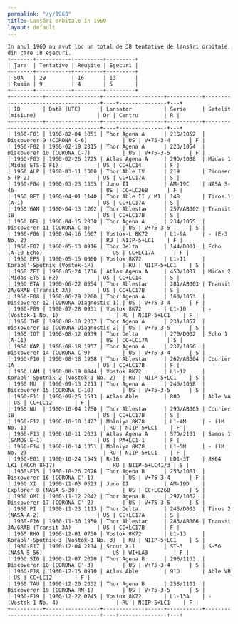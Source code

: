 ```yaml
---
permalink: "/y/1960"
title: Lansări orbitale în 1960
layout: default
---
```


    În anul 1960 au avut loc un total de 38 tentative de lansări orbitale, din care 18 eșecuri.
    +-------+-----------+---------+---------+
    | Țara  | Tentative | Reușite | Eșecuri |
    +-------+-----------+---------+---------+
    | SUA   | 29        | 16      | 13      |
    | Rusia | 9         | 4       | 5       |
    +-------+-----------+---------+---------+
    +----------+-----------------+-------------------+-----------+-------------------------------------+----+---------------+---+
    | ID       | Dată (UTC)      | Lansator          | Serie     | Satelit (misiune)                   | Or | Centru        | R |
    +----------+-----------------+-------------------+-----------+-------------------------------------+----+---------------+---+
    | 1960-F01 | 1960-02-04 1851 | Thor Agena A      | 218/1052  | Discoverer 9 (CORONA C-6)           | US | V+75-3-4      | F |
    | 1960-F02 | 1960-02-19 2015 | Thor Agena A      | 223/1054  | Discoverer 10 (CORONA C-7)          | US | V+75-3-5      | F |
    | 1960-F03 | 1960-02-26 1725 | Atlas Agena A     | 29D/1008  | Midas 1 (Midas ETS-I F1)            | US | CC+LC14       | F |
    | 1960 ALP | 1960-03-11 1300 | Thor Able IV      | 219       | Pioneer 5 (P-2)                     | US | CC+LC17A      | S |
    | 1960-F04 | 1960-03-23 1335 | Juno II           | AM-19C    | NASA S-46                           | US | CC+LC26B      | F |
    | 1960 BET | 1960-04-01 1140 | Thor Able II / M1 | 148       | Tiros 1 (A-1)                       | US | CC+LC17A      | S |
    | 1960 GAM | 1960-04-13 1202 | Thor Ablestar     | 257/AB002 | Transit 1B                          | US | CC+LC17B      | S |
    | 1960 DEL | 1960-04-15 2030 | Thor Agena A      | 234/1055  | Discoverer 11 (CORONA C-8)          | US | V+75-3-5      | S |
    | 1960-F06 | 1960-04-16 1607 | Vostok-L 8K72     | L1-9A     | - (E-3 No. 2)                       | RU | NIIP-5+LC1    | F |
    | 1960-F07 | 1960-05-13 0916 | Thor Delta        | 144/D001  | Echo (A-10 Echo)                    | US | CC+LC17A      | F |
    | 1960 EPS | 1960-05-15 0000 | Vostok 8K72       | L1-11     | Korabl'-Sputnik (Vostok-1P)         | RU | NIIP-5+LC1    | S |
    | 1960 ZET | 1960-05-24 1736 | Atlas Agena A     | 45D/1007  | Midas 2 (Midas ETS-I F2)            | US | CC+LC14       | S |
    | 1960 ETA | 1960-06-22 0554 | Thor Ablestar     | 281/AB003 | Transit 2A/GRAB (Transit 2A)        | US | CC+LC17B      | S |
    | 1960-F08 | 1960-06-29 2200 | Thor Agena A      | 160/1053  | Discoverer 12 (CORONA Diagnostic 1) | US | V+75-3-4      | F |
    | 1960-F09 | 1960-07-28 0931 | Vostok 8K72       | L1-10     | - (Vostok-1 No. 1)                  | RU | NIIP-5+LC1    | F |
    | 1960 THE | 1960-08-10 2037 | Thor Agena A      | 231/1057  | Discoverer 13 (CORONA Diagnostic 2) | US | V+75-3-5      | S |
    | 1960 IOT | 1960-08-12 0939 | Thor Delta        | 270/D002  | Echo 1 (A-11)                       | US | CC+LC17A      | S |
    | 1960 KAP | 1960-08-18 1957 | Thor Agena A      | 237/1056  | Discoverer 14 (CORONA C-9)          | US | V+75-3-4      | S |
    | 1960-F10 | 1960-08-18 1958 | Thor Ablestar     | 262/AB004 | Courier 1A                          | US | CC+LC17B      | F |
    | 1960 LAM | 1960-08-19 0844 | Vostok 8K72       | L1-12     | Korabl'-Sputnik-2 (Vostok-1 No. 2)  | RU | NIIP-5+LC1    | S |
    | 1960 MU  | 1960-09-13 2213 | Thor Agena A      | 246/1058  | Discoverer 15 (CORONA C-10)         | US | V+75-3-5      | S |
    | 1960-F11 | 1960-09-25 1513 | Atlas Able        | 80D       | Able VA                             | US | CC+LC12       | F |
    | 1960 NU  | 1960-10-04 1750 | Thor Ablestar     | 293/AB005 | Courier 1B                          | US | CC+LC17B      | S |
    | 1960-F12 | 1960-10-10 1427 | Molniya 8K78      | L1-4M     | - (1M No. 1)                        | RU | NIIP-5+LC1    | F |
    | 1960-F13 | 1960-10-11 2033 | Atlas Agena A     | 57D/2101  | Samos 1 (SAMOS E-1)                 | US | PA+LC1-1      | F |
    | 1960-F14 | 1960-10-14 1351 | Molniya 8K78      | L1-5M     | - (1M No. 2)                        | RU | NIIP-5+LC1    | F |
    | 1960-E01 | 1960-10-24 1545 | R-16              | LD1-3T    | 8K64 LKI (MGCh 8F17)                | RU | NIIP-5+LC41/3 | S |
    | 1960-F15 | 1960-10-26 2026 | Thor Agena B      | 253/1061  | Discoverer 16 (CORONA C'-1)         | US | V+75-3-4      | F |
    | 1960 XI  | 1960-11-03 0523 | Juno II           | AM-19D    | Explorer 8 (NASA S-30)              | US | CC+LC26B      | S |
    | 1960 OMI | 1960-11-12 2042 | Thor Agena B      | 297/1062  | Discoverer 17 (CORONA C'-2)         | US | V+75-3-5      | S |
    | 1960 PI  | 1960-11-23 1113 | Thor Delta        | 245/D003  | Tiros 2 (NASA A-2)                  | US | CC+LC17A      | S |
    | 1960-F16 | 1960-11-30 1950 | Thor Ablestar     | 283/AB006 | Transit 3A/GRAB (Transit 3A)        | US | CC+LC17B      | F |
    | 1960 RHO | 1960-12-01 0730 | Vostok 8K72       | L1-13     | Korabl'-Sputnik-3 (Vostok-1 No. 3)  | RU | NIIP-5+LC1    | S |
    | 1960-F17 | 1960-12-04 2114 | Scout X-1         | ST-3      | S-56 (NASA S-56)                    | US | WI+LA3        | F |
    | 1960 SIG | 1960-12-07 2020 | Thor Agena B      | 296/1103  | Discoverer 18 (CORONA C'-3)         | US | V+75-3-4      | S |
    | 1960-F18 | 1960-12-15 0910 | Atlas Able        | 91D       | Able VB                             | US | CC+LC12       | F |
    | 1960 TAU | 1960-12-20 2032 | Thor Agena B      | 258/1101  | Discoverer 19 (CORONA RM-1)         | US | V+75-3-5      | S |
    | 1960-F19 | 1960-12-22 0745 | Vostok 8K72       | L1-13A    | - (Vostok-1 No. 4)                  | RU | NIIP-5+LC1    | F |
    +----------+-----------------+-------------------+-----------+-------------------------------------+----+---------------+---+

